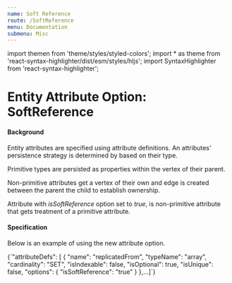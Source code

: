 ```yaml
---
name: Soft Reference
route: /SoftReference
menu: Documentation
submenu: Misc
---
```


import  themen  from 'theme/styles/styled-colors';
import  * as theme  from 'react-syntax-highlighter/dist/esm/styles/hljs';
import SyntaxHighlighter from 'react-syntax-highlighter';

# Entity Attribute Option: SoftReference

#### Background

Entity attributes are specified using attribute definitions. An attributes' persistence strategy is determined by based on their type.

Primitive types are persisted as properties within the vertex of their parent.

Non-primitive attributes get a vertex of their own and edge is created between the parent the child to establish ownership.

Attribute with _isSoftReference_ option set to _true_, is non-primitive attribute that gets treatment of a primitive attribute.

#### Specification

Below is an example of using the new attribute option.

<SyntaxHighlighter wrapLines={true} language="json" style={theme.dark}>
  {`"attributeDefs": [
      {
        "name": "replicatedFrom",
        "typeName": "array<AtlasServer>",
        "cardinality": "SET",
        "isIndexable": false,
        "isOptional": true,
        "isUnique": false,
        "options": {
          "isSoftReference": "true"
        }
      },...]`}
</SyntaxHighlighter>

